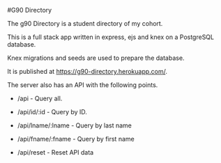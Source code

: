 #G90 Directory

The g90 Directory is a student directory of my cohort.


This is a full stack app written in express, ejs and knex on a PostgreSQL database.

Knex migrations and seeds are used to prepare the database.

It is published at https://g90-directory.herokuapp.com/.

The server also has an API with the following points.

* /api - Query all.

* /api/id/:id - Query by ID.

* /api/lname/:lname - Query by last name

* /api/fname/:fname - Query by first name

* /api/reset - Reset API data
